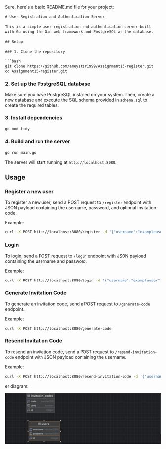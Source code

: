 Sure, here's a basic README.md file for your project:

```
# User Registration and Authentication Server

This is a simple user registration and authentication server built with Go using the Gin web framework and PostgreSQL as the database.

## Setup

### 1. Clone the repository

```bash
git clone https://github.com/ameyster1999/Assignment15-register.git
cd Assignment15-register.git
```

### 2. Set up the PostgreSQL database

Make sure you have PostgreSQL installed on your system. Then, create a new database and execute the SQL schema provided in `schema.sql` to create the required tables.



### 3. Install dependencies

```bash
go mod tidy
```

### 4. Build and run the server

```bash
go run main.go
```

The server will start running at `http://localhost:8080`.

## Usage

### Register a new user

To register a new user, send a POST request to `/register` endpoint with JSON payload containing the username, password, and optional invitation code.

Example:

```bash
curl -X POST http://localhost:8080/register -d '{"username":"exampleuser","password":"password123","invitation_code":"ABC123"}'
```

### Login

To login, send a POST request to `/login` endpoint with JSON payload containing the username and password.

Example:

```bash
curl -X POST http://localhost:8080/login -d '{"username":"exampleuser","password":"password123"}'
```

### Generate Invitation Code

To generate an invitation code, send a POST request to `/generate-code` endpoint.

Example:

```bash
curl -X POST http://localhost:8080/generate-code
```

### Resend Invitation Code

To resend an invitation code, send a POST request to `/resend-invitation-code` endpoint with JSON payload containing the username.

Example:

```bash
curl -X POST http://localhost:8080/resend-invitation-code -d '{"username":"exampleuser"}'
```
er diagram:

![Screenshot 2024-04-03 at 23.46.48.png](Screenshot%202024-04-03%20at%2023.46.48.png)
